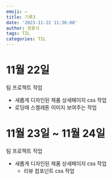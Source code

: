 ```yaml
---
emoji: ✍
title: 기록3
date: '2023-11-22 11:36:00'
author: 정중식
tags: TIL
categories: TIL
---
```


# 11월 22일

팀 프로젝트 작업

- 새롭게 디자인된 제품 상세페이지 css 작업
- 로딩때 스켈레톤 이미지 보여주는 작업

# 11월 23일 ~ 11월 24일

팀 프로젝트 작업

- 새롭게 디자인된 제품 상세페이지 css 작업
  - 리뷰 컴포넌트 css 작업
